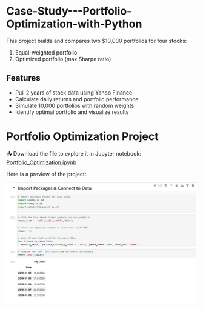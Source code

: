 # Case-Study---Portfolio-Optimization-with-Python

This project builds and compares two $10,000 portfolios for four stocks:
1. Equal-weighted portfolio
2. Optimized portfolio (max Sharpe ratio)

## Features
- Pull 2 years of stock data using Yahoo Finance
- Calculate daily returns and portfolio performance
- Simulate 10,000 portfolios with random weights
- Identify optimal portfolio and visualize results

# Portfolio Optimization Project
  
📥 Download the file to explore it in Jupyter notebook:  
[Portfolio_Optimization.ipynb](Portfolio_Optimization.ipynb) 

Here is a preview of the project:

<p align="center">
  <img src="images/1.JPG" width="600">
</p>
